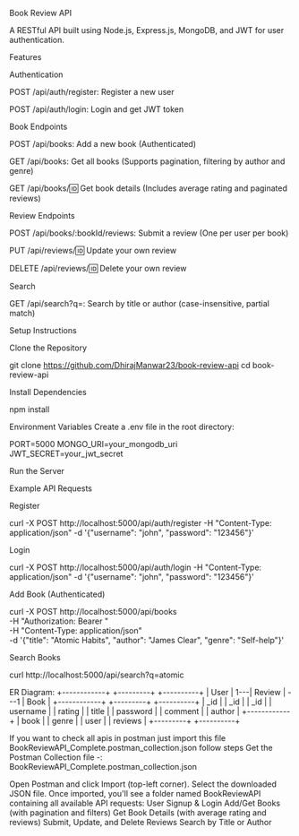 Book Review API

A RESTful API built using Node.js, Express.js, MongoDB, and JWT for user authentication.

Features

Authentication

POST /api/auth/register: Register a new user

POST /api/auth/login: Login and get JWT token

Book Endpoints

POST /api/books: Add a new book (Authenticated)

GET /api/books: Get all books (Supports pagination, filtering by author and genre)

GET /api/books/:id: Get book details (Includes average rating and paginated reviews)

Review Endpoints

POST /api/books/:bookId/reviews: Submit a review (One per user per book)

PUT /api/reviews/:id: Update your own review

DELETE /api/reviews/:id: Delete your own review

Search

GET /api/search?q=: Search by title or author (case-insensitive, partial match)

Setup Instructions

Clone the Repository

git clone https://github.com/DhirajManwar23/book-review-api
cd book-review-api

Install Dependencies

npm install

Environment Variables
Create a .env file in the root directory:

PORT=5000
MONGO_URI=your_mongodb_uri
JWT_SECRET=your_jwt_secret

Run the Server

Example API Requests

Register

curl -X POST http://localhost:5000/api/auth/register -H "Content-Type: application/json" -d '{"username": "john", "password": "123456"}'

Login

curl -X POST http://localhost:5000/api/auth/login -H "Content-Type: application/json" -d '{"username": "john", "password": "123456"}'

Add Book (Authenticated)

curl -X POST http://localhost:5000/api/books \
-H "Authorization: Bearer <token>" \
-H "Content-Type: application/json" \
-d '{"title": "Atomic Habits", "author": "James Clear", "genre": "Self-help"}'

Search Books

curl http://localhost:5000/api/search?q=atomic



ER Diagram:
+------------+     +---------+      +----------+
|   User     | 1---|  Review | ---1 |   Book   |
+------------+     +---------+      +----------+
| _id        |     | _id     |      | _id      |
| username   |     | rating  |      | title    |
| password   |     | comment |      | author   |
+------------+     | book    |      | genre    |
                   | user    |      | reviews  |
                   +---------+      +----------+




If you want to check all apis in postman just  import this file BookReviewAPI_Complete.postman_collection.json
follow steps
Get the Postman Collection file -: BookReviewAPI_Complete.postman_collection.json

Open Postman and click Import (top-left corner).
Select the downloaded JSON file.
Once imported, you'll see a folder named BookReviewAPI containing all available API requests:
User Signup & Login
Add/Get Books (with pagination and filters)
Get Book Details (with average rating and reviews)
Submit, Update, and Delete Reviews
Search by Title or Author
